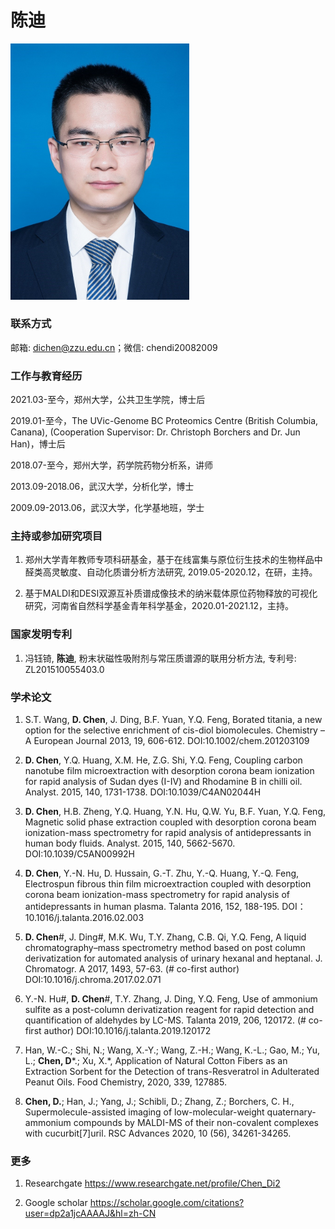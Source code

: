# 陈迪

<img src="陈迪.jpg" alt="img" style="zoom:40%;" />

### **联系方式**

邮箱: dichen@zzu.edu.cn；微信: chendi20082009

### **工作与教育经历**

2021.03-至今，郑州大学，公共卫生学院，博士后

2019.01-至今，The UVic-Genome BC Proteomics Centre (British Columbia, Canana), (Cooperation Supervisor: Dr. Christoph Borchers and Dr. Jun Han)，博士后

2018.07-至今，郑州大学，药学院药物分析系，讲师

2013.09-2018.06，武汉大学，分析化学，博士

2009.09-2013.06，武汉大学，化学基地班，学士

### **主持或参加研究项目**

1. 郑州大学青年教师专项科研基金，基于在线富集与原位衍生技术的生物样品中醛类高灵敏度、自动化质谱分析方法研究, 2019.05-2020.12，在研，主持。

2. 基于MALDI和DESI双源互补质谱成像技术的纳米载体原位药物释放的可视化研究，河南省自然科学基金青年科学基金，2020.01-2021.12，主持。

### **国家发明专利**

1. 冯钰锜, **陈迪**, 粉末状磁性吸附剂与常压质谱源的联用分析方法, 专利号: ZL201510055403.0

### **学术论文**

1. S.T. Wang, **D. Chen**, J. Ding, B.F. Yuan, Y.Q. Feng, Borated titania, a new option for the selective enrichment of cis-diol biomolecules. Chemistry – A European Journal 2013, 19, 606-612. DOI:10.1002/chem.201203109

2. **D. Chen**, Y.Q. Huang, X.M. He, Z.G. Shi, Y.Q. Feng, Coupling carbon nanotube film microextraction with desorption corona beam ionization for rapid analysis of Sudan dyes (I-IV) and Rhodamine B in chilli oil. Analyst. 2015, 140, 1731-1738. DOI:10.1039/C4AN02044H

3. **D. Chen**, H.B. Zheng, Y.Q. Huang, Y.N. Hu, Q.W. Yu, B.F. Yuan, Y.Q. Feng, Magnetic solid phase extraction coupled with desorption corona beam ionization-mass spectrometry for rapid analysis of antidepressants in human body fluids. Analyst. 2015, 140, 5662-5670. DOI:10.1039/C5AN00992H

4. **D. Chen**, Y.-N. Hu, D. Hussain, G.-T. Zhu, Y.-Q. Huang, Y.-Q. Feng, Electrospun fibrous thin film microextraction coupled with desorption corona beam ionization-mass spectrometry for rapid analysis of antidepressants in human plasma. Talanta 2016, 152, 188-195. DOI：10.1016/j.talanta.2016.02.003

5. **D. Chen**#, J. Ding#, M.K. Wu, T.Y. Zhang, C.B. Qi, Y.Q. Feng, A liquid chromatography–mass spectrometry method based on post column derivatization for automated analysis of urinary hexanal and heptanal. J. Chromatogr. A 2017, 1493, 57-63. (# co-first author) DOI:10.1016/j.chroma.2017.02.071

6. Y.-N. Hu#, **D. Chen**#, T.Y. Zhang, J. Ding, Y.Q. Feng, Use of ammonium sulfite as a post-column derivatization reagent for rapid detection and quantification of aldehydes by LC-MS. Talanta 2019, 206, 120172. (# co-first author) DOI:10.1016/j.talanta.2019.120172

7. Han, W.-C.; Shi, N.; Wang, X.-Y.; Wang, Z.-H.; Wang, K.-L.; Gao, M.; Yu, L.; **Chen, D***.; Xu, X.*, Application of Natural Cotton Fibers as an Extraction Sorbent for the Detection of trans-Resveratrol in Adulterated Peanut Oils. Food Chemistry, 2020, 339, 127885.

8. **Chen, D.**; Han, J.; Yang, J.; Schibli, D.; Zhang, Z.; Borchers, C. H., Supermolecule-assisted imaging of low-molecular-weight quaternary-ammonium compounds by MALDI-MS of their non-covalent complexes with cucurbit[7]uril. RSC Advances 2020, 10 (56), 34261-34265.

### **更多**

1. Researchgate
   https://www.researchgate.net/profile/Chen_Di2

2. Google scholar
   https://scholar.google.com/citations?user=dp2a1jcAAAAJ&hl=zh-CN

